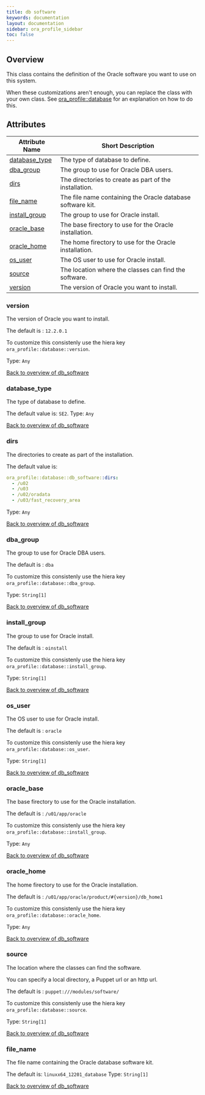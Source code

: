 ```yaml
---
title: db software
keywords: documentation
layout: documentation
sidebar: ora_profile_sidebar
toc: false
---
```

## Overview

This class contains the definition of the Oracle software you want to use on this system.

When these customizations aren't enough, you can replace the class with your own class. See [ora_profile::database](./database.html) for an explanation on how to do this.




## Attributes



Attribute Name                              | Short Description                                          |
------------------------------------------- | ---------------------------------------------------------- |
[database_type](#db_software_database_type) | The type of database to define.                            |
[dba_group](#db_software_dba_group)         | The group to use for Oracle DBA users.                     |
[dirs](#db_software_dirs)                   | The directories to create as part of the installation.     |
[file_name](#db_software_file_name)         | The file name containing the Oracle database software kit. |
[install_group](#db_software_install_group) | The group to use for Oracle install.                       |
[oracle_base](#db_software_oracle_base)     | The base firectory to use for the Oracle installation.     |
[oracle_home](#db_software_oracle_home)     | The home firectory to use for the Oracle installation.     |
[os_user](#db_software_os_user)             | The OS user to use for Oracle install.                     |
[source](#db_software_source)               | The location where the classes can find the software.      |
[version](#db_software_version)             | The version of Oracle you want to install.                 |




### version<a name='db_software_version'>

The version of Oracle you want to install.

The default is : `12.2.0.1`

To customize this consistenly use the hiera key `ora_profile::database::version`.

Type: `Any`



[Back to overview of db_software](#attributes)

### database_type<a name='db_software_database_type'>

The type of database to define. 

The default value is: `SE2`.
Type: `Any`



[Back to overview of db_software](#attributes)

### dirs<a name='db_software_dirs'>

The directories to create as part of the installation.

The default value is:

```yaml
ora_profile::database::db_software::dirs:
  - /u02
  - /u03
  - /u02/oradata
  - /u03/fast_recovery_area

```
Type: `Any`



[Back to overview of db_software](#attributes)

### dba_group<a name='db_software_dba_group'>

The group to use for Oracle DBA users.

The default is : `dba`

To customize this consistenly use the hiera key `ora_profile::database::dba_group`.

Type: `String[1]`



[Back to overview of db_software](#attributes)

### install_group<a name='db_software_install_group'>

The group to use for Oracle install.

The default is : `oinstall`

To customize this consistenly use the hiera key `ora_profile::database::install_group`.

Type: `String[1]`



[Back to overview of db_software](#attributes)

### os_user<a name='db_software_os_user'>

The OS user to use for Oracle install.

The default is : `oracle`

To customize this consistenly use the hiera key `ora_profile::database::os_user`.

Type: `String[1]`



[Back to overview of db_software](#attributes)

### oracle_base<a name='db_software_oracle_base'>

The base firectory to use for the Oracle installation.

The default is : `/u01/app/oracle`

To customize this consistenly use the hiera key `ora_profile::database::install_group`.


Type: `Any`



[Back to overview of db_software](#attributes)

### oracle_home<a name='db_software_oracle_home'>

The home firectory to use for the Oracle installation.

The default is : `/u01/app/oracle/product/#{version}/db_home1`

To customize this consistenly use the hiera key `ora_profile::database::oracle_home`.


Type: `Any`



[Back to overview of db_software](#attributes)

### source<a name='db_software_source'>

The location where the classes can find the software. 

You can specify a local directory, a Puppet url or an http url.

The default is : `puppet:///modules/software/`

To customize this consistenly use the hiera key `ora_profile::database::source`.

Type: `String[1]`



[Back to overview of db_software](#attributes)

### file_name<a name='db_software_file_name'>

The file name containing the Oracle database software kit.

The default is: `linuxx64_12201_database`
Type: `String[1]`



[Back to overview of db_software](#attributes)

